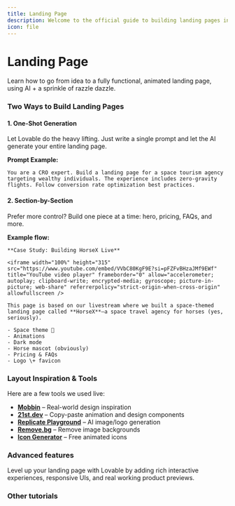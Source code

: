 ```yaml
---
title: Landing Page
description: Welcome to the official guide to building landing pages in Lovable.
icon: file
---
```


# Landing Page

Learn how to go from idea to a fully functional, animated landing page, using AI + a sprinkle of razzle dazzle.

### Two Ways to Build Landing Pages

#### 1. One-Shot Generation

Let Lovable do the heavy lifting. Just write a single prompt and let the AI generate your entire landing page.

**Prompt Example:**

```
You are a CRO expert. Build a landing page for a space tourism agency targeting wealthy individuals. The experience includes zero-gravity flights. Follow conversion rate optimization best practices. 
```

#### 2. Section-by-Section

Prefer more control? Build one piece at a time: hero, pricing, FAQs, and more.

**Example flow:**

```
**Case Study: Building HorseX Live**

<iframe width="100%" height="315" src="https://www.youtube.com/embed/VVbC80KgF9E?si=pFZFvBHzaJMf9EWf" title="YouTube video player" frameborder="0" allow="accelerometer; autoplay; clipboard-write; encrypted-media; gyroscope; picture-in-picture; web-share" referrerpolicy="strict-origin-when-cross-origin" allowfullscreen />

This page is based on our livestream where we built a space-themed landing page called **HorseX**—a space travel agency for horses (yes, seriously).

- Space theme 🌌
- Animations
- Dark mode
- Horse mascot (obviously)
- Pricing & FAQs
- Logo \+ favicon
```

### Layout Inspiration & Tools

Here are a few tools we used live:

* [**Mobbin**](https://mobbin.com) – Real-world design inspiration
* [**21st.dev**](http://21st.dev) – Copy-paste animation and design components
* [**Replicate Playground**](https://replicate.com/playgroundai) – AI image/logo generation
* [**Remove.bg**](http://remove.bg) – Remove image backgrounds
* [**Icon Generator**](https://icons.pqoqubbw.dev/) – Free animated icons

### Advanced features

Level up your landing page with Lovable by adding rich interactive experiences, responsive UIs, and real working product previews.

### Other tutorials
